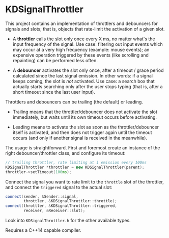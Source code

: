 # KDSignalThrottler

This project contains an implementation of throttlers and debouncers
for signals and slots; that is, objects that rate-limit the activation
of a given slot.

* A **throttler** calls the slot only once every X ms, no matter what's
  the input frequency of the signal. Use case: filtering out input
  events which may occur at a very high frequency (example: mouse events);
  an expensive operation triggered by these events (like scrolling and
  repainting) can be performed less often.

* A **debouncer** activates the slot only once, after a timeout / grace
  period calculated since the last signal emission. In other words: if
  a signal keeps coming, the slot is _not_ activated. Use case: a
  search box that actually starts searching only after the user
  stops typing (that is, after a short timeout since the last user input).

Throttlers and debouncers can be trailing (the default) or leading.

* Trailing means that the throttler/debouncer does not activate the slot
  immediately, but waits until its own timeout occurs before activating.

* Leading means to activate the slot as soon as the throttler/debouncer
  itself is activated, and then does not trigger again until the timeout
  occurs (and only if another signal is received in the meanwhile).

The usage is straightforward. First and foremost create an instance
of the right debouncer/throttler class, and configure its timeout:

```cpp
// trailing throttler, rate limiting at 1 emission every 100ms
KDSignalThrottler *throttler = new KDSignalThrottler(parent);
throttler->setTimeout(100ms);
```

Connect the signal you want to rate limit to the `throttle` slot
of the throttler, and connect the `triggered` signal to the actual slot:

```cpp
connect(sender, &Sender::signal,
        throttler, &KDSignalThrottler::throttle);
connect(throttler, &KDSignalThrottler::triggered,
        receiver, &Receiver::slot);
```

Look into `KDSignalThrottler.h` for the other available types.

Requires a C++14 capable compiler.
